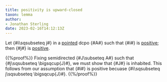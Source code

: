 ```yaml
---
title: positivity is upward-closed
taxon: lemma
author:
- Jonathan Sterling
date: 2023-02-16T14:12:13Z
---
```


Let {#i\sqsubseteq j#} in a [pointed](jms-001S) dcpo {#A#} such that {#i#} is [positive](jms-001M); then {#j#} is [positive](jms-001M).

{{%proof%}}
Fixing semidirected {#J\subseteq A#} such that {#j\sqsubseteq \bigsqcup{J}#}, we must show that {#J#} is inhabited. This follows from our assumption that {#i#} is positive becuase {#i\sqsubseteq j\sqsubseteq \bigsqcup{J}#}.
{{%/proof%}}
